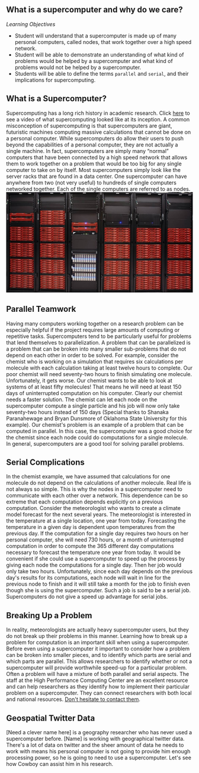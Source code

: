 What is a supercomputer and why do we care?
-------------------------------------------
*Learning Objectives*
*    Student will understand that a supercomputer is made up of many personal computers, called nodes, that work together over a high speed network.
*    Student will be able to demonstrate an understanding of what kind of problems would be helped by a supercomputer and what kind of problems would not be helped by a supercomputer.
*    Students will be able to define the terms `parallel` and `serial`, and their implications for supercomputing.

What is a Supercomputer?
------------------------
Supercomputing has a long rich history in academic research. Click [here](https://www.youtube.com/watch?v=6TRfy70DqD8 "Ferranti Atlas: Britain's first supercomputer") to see a video of what supercomputing looked like at its inception. A common misconception of supercomputing is that supercomputers are giant, futuristic machines computing massive calculations that cannot be done on a personal computer. While supercomputers do allow their users to push beyond the capabilities of a personal computer, they are not actually a single machine. In fact, supercomputers are simply many “normal” computers that have been connected by a high speed network that allows them to work together on a problem that would be too big for any single computer to take on by itself. Most supercomputers simply look like the server racks that are found in a data center. One supercomputer can have anywhere from two (not very useful) to hundreds of single computers networked together. Each of the single computers are referred to as nodes.
![Oklahoma State University Cowboy Supercomputer](/img/cowboy.jpg "Cowboy Supercomputer")

Parallel Teamwork
-----------------
Having many computers working together on a research problem can be especially helpful if the project requires large amounts of computing or repetitive tasks. Supercomputers tend to be particularly useful for problems that lend themselves to parallelization. A problem that can be parallelized is a problem that can be broken into many smaller sub-problems that do not depend on each other in order to be solved. For example, consider the chemist who is working on a simulation that requires six calculations per molecule with each calculation taking at least twelve hours to complete. Our poor chemist will need seventy-two hours to finish simulating one molecule. Unfortunately, it gets worse. Our chemist wants to be able to look at systems of at least fifty molecules! That means he will need at least 150 days of uninterrupted computation on his computer. Clearly our chemist needs a faster solution. The chemist can let each node on the supercomputer compute a single particle and his job will now only take seventy-two hours instead of 150 days (Special thanks to Shanaka Paranahewage and Bryan Dunsmore of Oklahoma State University for this example).
Our chemist's problem is an example of a problem that can be computed in parallel. In this case, the supercomputer was a good choice for the chemist since each node could do computations for a single molecule. In general, supercomputers are a good tool for solving parallel problems.

Serial Complications
--------------------
In the chemist example, we have assumed that calculations for one molecule do not depend on the calculations of another molecule. Real life is not always so simple. This is why the nodes in a supercomputer need to communicate with each other over a network. This dependence can be so extreme that each computation depends explicitly on a previous computation. Consider the meteorologist who wants to create a climate model forecast for the next several years. The meteorologist is interested in the temperature at a single location, one year from today. Forecasting the temperature in a given day is dependent upon temperatures from the previous day. If the computation for a single day requires two hours on her personal computer, she will need 730 hours, or a month of uninterrupted computation in order to compute the 365 different day computations necessary to forecast the temperature one year from today. It would be convenient if she could use a supercomputer to speed up the process by giving each node the computations for a single day. Then her job would only take two hours. Unfortunately, since each day depends on the previous day's results for its computations, each node will wait in line for the previous node to finish and it will still take a month for the job to finish even though she is using the supercomputer. Such a job is said to be a serial job. Supercomputers do not give a speed up advantage for serial jobs.

Breaking Up a Problem
---------------------
In reality, meteorologists are actually heavy supercomputer users, but they do not break up their problems in this manner. Learning how to break up a problem for computation is an important skill when using a supercomputer. Before even using a supercomputer it important to consider how a problem can be broken into smaller pieces, and to identify which parts are serial and which parts are parallel. This allows researchers to identify whether or not a supercomputer will provide worthwhile speed-up for a particular problem. Often a problem will have a mixture of both parallel and serial aspects. The staff at the High Performance Computing Center are an excellent resource and can help researchers as they identify how to implement their particular problem on a supercomputer. They can connect researchers with both local and national resources. [Don't hesitate to contact them](https://hpcc.okstate.edu/content/osu-hpc-contact-information "OSU HPCC Contact Info").

Geospatial Twitter Data
-----------------------
[Need a clever name here] is a geography researcher who has never used a supercomputer before. [Name] is working with geographical twitter data. There's a lot of data on twitter and the sheer amount of data he needs to work with means his personal computer is not going to provide him enough processing power, so he is going to need to use a supercomputer. Let's see how Cowboy can assist him in his research.
